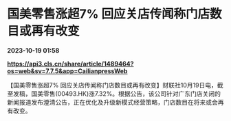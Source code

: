 # 国美零售涨超7% 回应关店传闻称门店数目或再有改变

**2023-10-19 01:58**

**https://api3.cls.cn/share/article/1489464?os=web&sv=7.7.5&app=CailianpressWeb**

【国美零售涨超7% 回应关店传闻称门店数目或再有改变】财联社10月19日电，截至发稿，国美零售(00493.HK)涨7.32%。根据公告，该公司针对广东门店关闭的新闻报道发布澄清公告，正在优化及升级新模式经营策略，门店数目在将来或会再有改变。